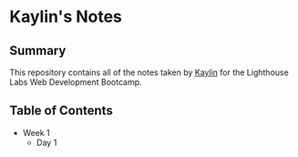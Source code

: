 # Kaylin's Notes
## Summary
This repository contains all of the notes taken by [Kaylin](https://github.com/kaylinjdennis) for the Lighthouse Labs Web Development Bootcamp.
## Table of Contents
* Week 1
  * Day 1